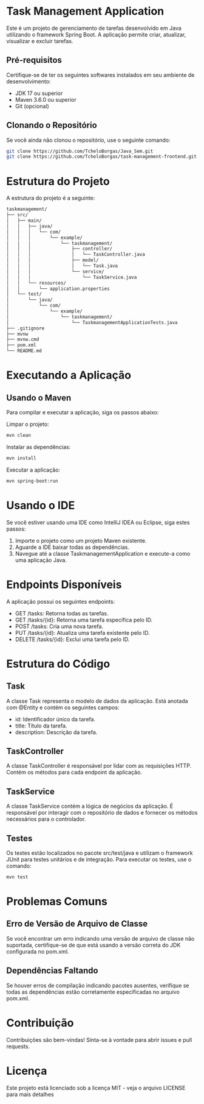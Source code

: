 # Task Management Application

Este é um projeto de gerenciamento de tarefas desenvolvido em Java utilizando o framework Spring Boot. A aplicação permite criar, atualizar, visualizar e excluir tarefas.

## Pré-requisitos

Certifique-se de ter os seguintes softwares instalados em seu ambiente de desenvolvimento:

- JDK 17 ou superior
- Maven 3.6.0 ou superior
- Git (opcional)

## Clonando o Repositório

Se você ainda não clonou o repositório, use o seguinte comando:

```bash
git clone https://github.com/TcheloBorgas/Java_Sem.git
git clone https://github.com/TcheloBorgas/task-management-frontend.git
```

# Estrutura do Projeto
A estrutura do projeto é a seguinte:

```bash
taskmanagement/
├── src/
│   ├── main/
│   │   ├── java/
│   │   │   └── com/
│   │   │       └── example/
│   │   │           └── taskmanagement/
│   │   │               ├── controller/
│   │   │               │   └── TaskController.java
│   │   │               ├── model/
│   │   │               │   └── Task.java
│   │   │               └── service/
│   │   │                   └── TaskService.java
│   │   └── resources/
│   │       └── application.properties
│   └── test/
│       └── java/
│           └── com/
│               └── example/
│                   └── taskmanagement/
│                       └── TaskmanagementApplicationTests.java
├── .gitignore
├── mvnw
├── mvnw.cmd
├── pom.xml
└── README.md
```

# Executando a Aplicação
## Usando o Maven
Para compilar e executar a aplicação, siga os passos abaixo:

Limpar o projeto:

```bash
mvn clean
```

Instalar as dependências:


```bash
mvn install
```


Executar a aplicação:

```bash
mvn spring-boot:run
```


# Usando o IDE
Se você estiver usando uma IDE como IntelliJ IDEA ou Eclipse, siga estes passos:

1. Importe o projeto como um projeto Maven existente.
2. Aguarde a IDE baixar todas as dependências.
3. Navegue até a classe TaskmanagementApplication e execute-a como uma aplicação Java.

# Endpoints Disponíveis
A aplicação possui os seguintes endpoints:

* GET /tasks: Retorna todas as tarefas.
* GET /tasks/{id}: Retorna uma tarefa específica pelo ID.
* POST /tasks: Cria uma nova tarefa.
* PUT /tasks/{id}: Atualiza uma tarefa existente pelo ID.
* DELETE /tasks/{id}: Exclui uma tarefa pelo ID.

# Estrutura do Código
## Task
A classe Task representa o modelo de dados da aplicação. Está anotada com @Entity e contém os seguintes campos:

* id: Identificador único da tarefa.
* title: Título da tarefa.
* description: Descrição da tarefa.

## TaskController
A classe TaskController é responsável por lidar com as requisições HTTP. Contém os métodos para cada endpoint da aplicação.

## TaskService
A classe TaskService contém a lógica de negócios da aplicação. É responsável por interagir com o repositório de dados e fornecer os métodos necessários para o controlador.

## Testes
Os testes estão localizados no pacote src/test/java e utilizam o framework JUnit para testes unitários e de integração. Para executar os testes, use o comando:

```bash
mvn test
```


# Problemas Comuns
## Erro de Versão de Arquivo de Classe
Se você encontrar um erro indicando uma versão de arquivo de classe não suportada, certifique-se de que está usando a versão correta do JDK configurada no pom.xml.

## Dependências Faltando
Se houver erros de compilação indicando pacotes ausentes, verifique se todas as dependências estão corretamente especificadas no arquivo pom.xml.

# Contribuição
Contribuições são bem-vindas! Sinta-se à vontade para abrir issues e pull requests.

# Licença
Este projeto está licenciado sob a licença MIT - veja o arquivo LICENSE para mais detalhes